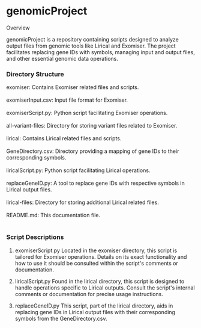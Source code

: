 # genomicProject

Overview

genomicProject is a repository containing scripts designed to analyze output files from genomic tools like Lirical and Exomiser. The project facilitates replacing gene IDs with symbols, managing input and output files, and other essential genomic data operations.

### Directory Structure

exomiser: Contains Exomiser related files and scripts.<br><br>
exomiserInput.csv: Input file format for Exomiser.<br><br>
exomiserScript.py: Python script facilitating Exomiser operations.<br><br>
all-variant-files: Directory for storing variant files related to Exomiser.<br><br>
lirical: Contains Lirical related files and scripts.<br><br>
GeneDirectory.csv: Directory providing a mapping of gene IDs to their corresponding symbols.<br><br>
liricalScript.py: Python script facilitating Lirical operations.<br><br>
replaceGeneID.py: A tool to replace gene IDs with respective symbols in Lirical output files.<br><br>
lirical-files: Directory for storing additional Lirical related files.<br><br>
README.md: This documentation file.<br><br>

### Script Descriptions

1. exomiserScript.py
Located in the exomiser directory, this script is tailored for Exomiser operations. Details on its exact functionality and how to use it should be consulted within the script's comments or documentation.

2. liricalScript.py
Found in the lirical directory, this script is designed to handle operations specific to Lirical outputs. Consult the script's internal comments or documentation for precise usage instructions.

3. replaceGeneID.py
This script, part of the lirical directory, aids in replacing gene IDs in Lirical output files with their corresponding symbols from the GeneDirectory.csv.
